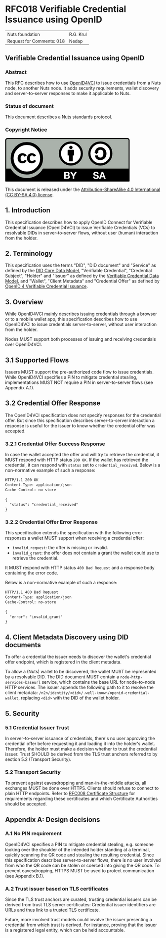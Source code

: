 # RFC018 Verifiable Credential Issuance using OpenID

|                           |           |
|:--------------------------|:----------|
| Nuts foundation           | R.G. Krul |
| Request for Comments: 018 | Nedap     |

## Verifiable Credential Issuance using OpenID

### Abstract

This RFC describes how to use [OpenID4VCI](https://openid.net/specs/openid-4-verifiable-credential-issuance-1_0.html)
to issue credentials from a Nuts node, to another Nuts node. It adds security requirements, wallet discovery and
server-to-server responses to make it applicable to Nuts.

### Status of document

This document describes a Nuts standards protocol.

### Copyright Notice

![](../.gitbook/assets/license.png)

This document is released under the [Attribution-ShareAlike 4.0 International \(CC BY-SA 4.0\) license](https://creativecommons.org/licenses/by-sa/4.0/).

## 1. Introduction

This specification describes how to apply OpenID Connect for Verifiable Credential Issuance (OpenID4VCI) to issue Verifiable Credentials (VCs)
to resolvable DIDs in server-to-server flows, without user (human) interaction from the holder.

## 2. Terminology

This specification uses the terms "DID", "DID document" and "Service" as defined by the [DID Core Data Model](https://www.w3.org/TR/did-core/),
"Verifiable Credential", "Credential Subject", "Holder" and "Issuer" as defined by the [Verifiable Credential Data Model](https://www.w3.org/TR/vc-data-model/), and
"Wallet", "Client Metadata" and "Credential Offer" as defined by [OpenID 4 Verifiable Credential Issuance](https://openid.net/specs/openid-4-verifiable-credential-issuance-1_0.html).

## 3. Overview

While OpenID4VCI mainly describes issuing credentials through a browser or to a mobile wallet app,
this specification describes how to use OpenID4VCI to issue credentials server-to-server, without user interaction from the holder.

Nodes MUST support both processes of issuing and receiving credentials over OpenID4VCI.

## 3.1 Supported Flows

Issuers MUST support the pre-authorized code flow to issue credentials.
While OpenID4VCI specifies a PIN to mitigate credential stealing,
implementations MUST NOT require a PIN in server-to-server flows (see Appendix A.1).

## 3.2 Credential Offer Response

The OpenID4VCI specification does not specify responses for the credential offer.
But since this specification describes server-to-server interaction
a response is useful for the issuer to know whether the credential offer was accepted.

### 3.2.1 Credential Offer Success Response

In case the wallet accepted the offer and will try to retrieve the credential, it MUST respond with HTTP status `200 OK`.
If the wallet has retrieved the credential, it can respond with `status` set to `credential_received`.
Below is a non-normative example of such a response:

```http
HTTP/1.1 200 OK
Content-Type: application/json
Cache-Control: no-store

{
  "status": "credential_received"
}
```

### 3.2.2 Credential Offer Error Response

This specification extends the specification with the following error responses a wallet MUST support when receiving a credential offer:

- `invalid_request`: the offer is missing or invalid.
- `invalid_grant`: the offer does not contain a grant the wallet could use to retrieve the credential.

It MUST respond with HTTP status `400 Bad Request` and a response body containing the error code.

Below is a non-normative example of such a response:

```http
HTTP/1.1 400 Bad Request
Content-Type: application/json
Cache-Control: no-store

{
  "error": "invalid_grant"
}
```

## 4. Client Metadata Discovery using DID documents

To offer a credential the issuer needs to discover the wallet's credential offer endpoint, which is registered in the client metadata.

To allow a (Nuts) wallet to be discovered, the wallet MUST be represented by a resolvable DID.
The DID document MUST contain a `node-http-services-baseurl` service, which contains the base URL for node-to-node HTTP services.
The issuer appends the following path to it to resolve the client metadata: `/n2n/identity/<did>/.well-known/openid-credential-wallet`,
replacing `<did>` with the DID of the wallet holder.

## 5. Security

### 5.1 Credential Issuer Trust

In server-to-server issuance of credentials, there's no user approving the credential offer before requesting it and loading it into the holder's wallet.
Therefore, the holder must make a decision whether to trust the credential issuer.
Trust SHOULD be derived from the TLS trust anchors referred to by section 5.2 (Transport Security).

### 5.2 Transport Security

To prevent against eavesdropping and man-in-the-middle attacks, all exchanges MUST be done over HTTPS.
Clients should refuse to connect to plain HTTP endpoints.
Refer to [RFC008 Certificate Structure](rfc008-certificate-structure.md) for requirements regarding these certificates and which Certificate Authorities should be accepted.

## Appendix A: Design decisions

### A.1 No PIN requirement

OpenID4VCI specifies a PIN to mitigate credential stealing,
e.g. someone looking over the shoulder of the intended holder standing at a terminal,
quickly scanning the QR code and stealing the resulting credential.
Since this specification describes server-to-server flows, there is no user involved from who the QR code can be stolen
or coerced into giving the QR code.
To prevent eavesdropping, HTTPS MUST be used to protect communication (see Appendix B.1).

### A.2 Trust issuer based on TLS certificates

Since the TLS trust anchors are curated, trusting credential issuers can be derived from trust TLS server certificates:
Credential issuer identifiers are URLs and thus link to a trusted TLS certificate.

Future, more involved trust models could involve the issuer presenting a credential from which trust is derived.
For instance, proving that the issuer is a registered legal entity, which can be held accountable.
